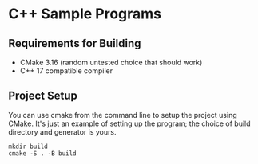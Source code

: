 # C++ Sample Programs

## Requirements for Building

* CMake 3.16 (random untested choice that should work)
* C++ 17 compatible compiler

## Project Setup

You can use cmake from the command line to setup the project using CMake. It's just an example of setting up the program; the choice of build directory and generator is yours.

```
mkdir build
cmake -S . -B build 
```
